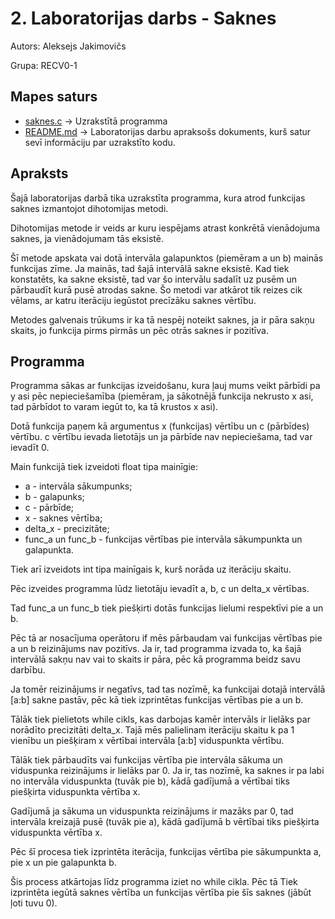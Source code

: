 # 2. Laboratorijas darbs - Saknes
Autors: Aleksejs Jakimovičs

Grupa: RECV0-1
## Mapes saturs
- [saknes.c](https://github.com/Aleksejs63/RTR105/blob/main/darbi/1ld_series/grafiks.c) -> Uzrakstītā programma
- [README.md](https://github.com/Aleksejs63/RTR105/blob/main/darbi/1ld_series/README.md) -> Laboratorijas darbu apraksošs dokuments, kurš satur sevī informāciju par uzrakstīto kodu.
## Apraksts

Šajā laboratorijas darbā tika uzrakstīta programma, kura atrod funkcijas saknes izmantojot dihotomijas metodi.

Dihotomijas metode ir veids ar kuru iespējams atrast konkrētā vienādojuma saknes, ja vienādojumam tās eksistē.

Šī metode apskata vai dotā intervāla galapunktos (piemēram a un b) mainās funkcijas zīme. Ja mainās, tad šajā intervālā sakne eksistē. Kad tiek konstatēts, ka sakne eksistē, tad var šo intervālu sadalīt uz pusēm un pārbaudīt kurā pusē atrodas sakne. Šo metodi var atkārot tik reizes cik vēlams, ar katru iterāciju iegūstot precīzāku saknes vērtību.

Metodes galvenais trūkums ir ka tā nespēj noteikt saknes, ja ir pāra sakņu skaits, jo funkcija pirms pirmās un pēc otrās saknes ir pozitīva.

## Programma

Programma sākas ar funkcijas izveidošanu, kura ļauj mums veikt pārbīdi pa y asi pēc nepieciešamība (piemēram, ja sākotnējā funkcija nekrusto x asi, tad pārbīdot to varam iegūt to, ka tā krustos x asi).

Dotā funkcija paņem kā argumentus x (funkcijas) vērtību un c (pārbīdes) vērtību. c vērtību ievada lietotājs un ja pārbīde nav nepieciešama, tad var ievadīt 0.

Main funkcijā tiek izveidoti float tipa mainīgie:
- a - intervāla sākumpunks;
- b - galapunks;
- c - pārbīde;
- x - saknes vērtība;
- delta_x - precizitāte; 
- func_a un func_b - funkcijas vērtības pie intervāla sākumpunkta un galapunkta.

Tiek arī izveidots int tipa mainīgais k, kurš norāda uz iterāciju skaitu.

Pēc izveides programma lūdz lietotāju ievadīt a, b, c un delta_x vērtības.

Tad func_a un func_b tiek piešķirti dotās funkcijas lielumi respektīvi pie a un b.

Pēc tā ar nosacījuma operātoru if mēs pārbaudam vai funkcijas vērtības pie a un b reizinājums nav pozitīvs. Ja ir, tad programma izvada to, ka šajā intervālā sakņu nav vai to skaits ir pāra, pēc kā programma beidz savu darbību.

Ja tomēr reizinājums ir negatīvs, tad tas nozīmē, ka funkcijai dotajā intervālā [a:b] sakne pastāv, pēc kā tiek izprintētas funkcijas vērtības pie a un b.

Tālāk tiek pielietots while cikls, kas darbojas kamēr intervāls ir lielāks par norādīto precizitāti delta_x. Tajā mēs palielinam iterāciju skaitu k pa 1 vienību un piešķiram x vērtībai intervāla [a:b] viduspunkta vērtību. 

Tālāk tiek pārbaudīts vai funkcijas vērtība pie intervāla sākuma un viduspunka reizinājums ir lielāks par 0. Ja ir, tas nozīmē, ka saknes ir pa labi no intervāla viduspunkta (tuvāk pie b), kādā gadījumā a vērtībai tiks piešķirta viduspunkta vērtība x. 

Gadījumā ja sākuma un viduspunkta reizinājums ir mazāks par 0, tad intervāla kreizajā pusē (tuvāk pie a), kādā gadījumā b vērtībai tiks piešķirta viduspunkta vērtība x.

Pēc šī procesa tiek izprintēta iterācija, funkcijas vērtība pie sākumpunkta a, pie x un pie galapunkta b. 

Šis process atkārtojas līdz programma iziet no while cikla. Pēc tā Tiek izprintēta iegūtā saknes vērtība un funkcijas vērtība pie šīs saknes (jābūt ļoti tuvu 0).